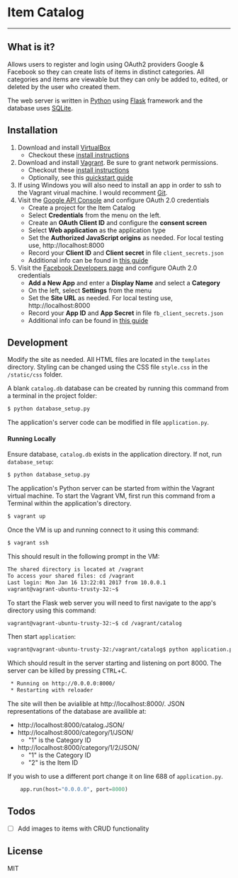 # Item Catalog
----

## What is it?
Allows users to register and login using OAuth2 providers Google & Facebook so they can create lists of items in distinct categories.  All categories and items are viewable but they can only be added to, edited, or deleted by the user who created them.

The web server is written in [Python](https://www.python.org/) using [Flask](http://flask.pocoo.org/) framework and the database uses [SQLite](https://sqlite.org/).


## Installation
1. Download and install [VirtualBox](https://www.virtualbox.org/wiki/Downloads)
	* Checkout these [install instructions](https://www.virtualbox.org/manual/ch01.html#intro-installing)
2. Download and install [Vagrant](https://www.vagrantup.com/downloads.html). Be sure to grant network permissions.
	* Checkout these [install instructions](https://www.vagrantup.com/docs/installation/)
    * Optionally, see this [quickstart guide](https://www.vagrantup.com/docs/getting-started/)
3. If using Windows you will also need to install an app in order to ssh to the Vagrant virual machine.  I would recomment [Git](https://git-scm.com/download/win).
4. Visit the [Google API Console](https://console.developers.google.com/) and configure OAuth 2.0 credentials
	* Create a project for the Item Catalog
	* Select **Credentials** from the menu on the left.
	* Create an **OAuth Client ID** and configure the **consent screen**
	* Select **Web application** as the application type
	* Set the **Authorized JavaScript origins** as needed.  For local testing use, http://localhost:8000
	* Record your **Client ID** and **Client secret** in file `client_secrets.json`
	* Additional info can be found in [this guide](https://developers.google.com/identity/protocols/OAuth2)
4. Visit the [Facebook Developers page](https://developers.facebook.com/quickstarts/?platform=web) and configure OAuth 2.0 credentials
	* **Add a New App** and enter a **Display Name** and select a **Category**
	* On the left, select **Settings** from the menu
	* Set the **Site URL** as needed.  For local testing use, http://localhost:8000
	* Record your **App ID** and **App Secret** in file `fb_client_secrets.json`
	* Additional info can be found in [this guide](https://developers.facebook.com/docs/facebook-login)


## Development
Modify the site as needed. All HTML files are located in the `templates` directory. Styling can be changed using the CSS file `style.css` in the `/static/css` folder.

A blank `catalog.db` database can be created by running this command from a terminal in the project folder:
```sh
$ python database_setup.py
```

The application's server code can be modified in file `application.py`.


#### Running Locally
Ensure database, `catalog.db` exists in the application directory.  If not, run `database_setup`:
```sh
$ python database_setup.py
```

The application's Python server can be started from within the Vagrant virtual machine. To start the Vagrant VM, first run this command from a Terminal within the application's directory. 
```sh
$ vagrant up
```

Once the VM is up and running connect to it using this command:
```sh
$ vagrant ssh
```

This should result in the following prompt in the VM:
```sh
The shared directory is located at /vagrant
To access your shared files: cd /vagrant
Last login: Mon Jan 16 13:22:01 2017 from 10.0.0.1
vagrant@vagrant-ubuntu-trusty-32:~$ 
```

To start the Flask web server you will need to first navigate to the app's directory using this command:
```sh
vagrant@vagrant-ubuntu-trusty-32:~$ cd /vagrant/catalog
```

Then start `application`:
```sh
vagrant@vagrant-ubuntu-trusty-32:/vagrant/catalog$ python application.py
```

Which should result in the server starting and listening on port 8000. The server can be killed by pressing <kbd>CTRL</kbd>+<kbd>C</kbd>.
```sh
 * Running on http://0.0.0.0:8000/
 * Restarting with reloader
```

The site will then be avialible at http://localhost:8000/.
JSON representations of the database are availible at:

* http://localhost:8000/catalog.JSON/
* http://localhost:8000/category/1/JSON/ 
	* "1" is the Category ID
* http://localhost:8000/category/1/2/JSON/ 
	* "1" is the Category ID
	* "2" is the Item ID


If you wish to use a different port change it on line 688 of `application.py`.
```python
	app.run(host="0.0.0.0", port=8000)
```



## Todos
- [ ] Add images to items with CRUD functionality


## License
MIT
